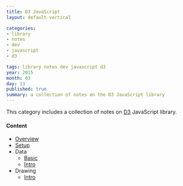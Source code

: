 ```yaml
---
title: D3 JavaScript
layout: default-vertical

categories:
- library
- notes
- dev
- javascript
- d3

tags: library notes dev javascript d3
year: 2015
month: 03
day: 13
published: true
summary: a collection of notes on the D3 JavaScript library
---
```


This category includes a collection of notes on [D3](http://d3js.org) JavaScript library.

#### Content
* [Overview](/library/notes/d3-overview/)
* [Setup](/library/notes/d3-setup/)
* Data
  * [Basic](/library/notes/d3-data-basic)
  * [Intro](/library/notes/d3-data-intro)
* Drawing
  * [Intro](/library/notes/d3-drawing-intro)

